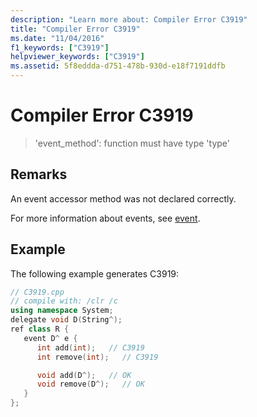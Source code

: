 ```yaml
---
description: "Learn more about: Compiler Error C3919"
title: "Compiler Error C3919"
ms.date: "11/04/2016"
f1_keywords: ["C3919"]
helpviewer_keywords: ["C3919"]
ms.assetid: 5f8eddda-d751-478b-930d-e18f7191ddfb
---
```

# Compiler Error C3919

> 'event_method': function must have type 'type'

## Remarks

An event accessor method was not declared correctly.

For more information about events, see [event](../../extensions/event-cpp-component-extensions.md).

## Example

The following example generates C3919:

```cpp
// C3919.cpp
// compile with: /clr /c
using namespace System;
delegate void D(String^);
ref class R {
   event D^ e {
      int add(int);   // C3919
      int remove(int);   // C3919

      void add(D^);   // OK
      void remove(D^);   // OK
   }
};
```
